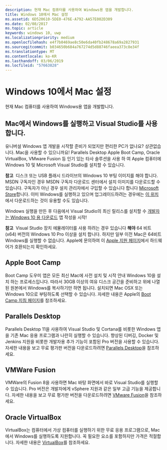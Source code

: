 ```yaml
---
description: 현재 Mac 컴퓨터를 사용하여 Windows용 앱을 개발합니다.
title: Windows 10에서 Mac 설정
ms.assetid: 6D520610-5DE0-476E-A792-AA57E002D309
ms.date: 02/08/2017
ms.topic: article
keywords: windows 10, uwp
ms.localizationpriority: medium
ms.openlocfilehash: e4f7b0469ae8c50e6da40fb248678a69a2827931
ms.sourcegitcommit: b034650b684a767274d5d88746faeea373c8e34f
ms.translationtype: MT
ms.contentlocale: ko-KR
ms.lasthandoff: 03/06/2019
ms.locfileid: "57663828"
---
```

# <a name="setting-up-your-mac-with-windows-10"></a>Windows 10에서 Mac 설정


현재 Mac 컴퓨터를 사용하여 Windows용 앱을 개발합니다.

## <a name="run-windows-on-your-mac-and-use-visual-studio"></a>Mac에서 Windows를 실행하고 Visual Studio를 사용합니다.

유니버설 Windows 앱 개발을 시작할 준비가 되었지만 편리한 PC가 없나요? 상관없습니다. Mac을 사용할 수 있으니까요! Parallels Desktop Apple Boot Camp, Oracle VirtualBox, VMware Fusion 등 인기 있는 타사 솔루션을 사용 하 여 Apple 컴퓨터에 Windows 10 및 Microsoft Visual Studio를 설치할 수 있습니다.

**참고**  디스크 또는 USB 플래시 드라이브의 Windows 10 부팅 이미지를 해야 합니다. MSDN 구독자인 경우 MSDN 구독자 다운로드 센터에서 설치 이미지를 다운로드할 수 있습니다. 구독자가 아닌 경우 설치 관리자에서 구입할 수 있습니다 합니다 [Microsoft Store](https://apps.microsoft.com/windows/app)합니다. 이미 Windows를 실행하고 있으며 업그레이드하려는 경우에는 [이 위치](https://go.microsoft.com/fwlink/?LinkId=623906)에서 다운로드하는 것이 유용할 수도 있습니다.

Windows 실행을 만든 후 다음에서 Visual Studio의 최신 릴리스를 설치할 수 [개발자는 Windows 10 용 다운로드](https://developer.microsoft.com/en-us/windows/downloads) 앱 작성을 시작!

**참고**  Visual Studio 장치 에뮬레이터를 사용 하려는 경우 있습니다 **해야** 64 비트 (x64) 버전의 Windows 10 Pro 이상을 설치 합니다. 하지만 일부 이전 Mac은 64비트 Windows를 실행할 수 없습니다. Apple에 문의하여 이 [Apple 지원 페이지](https://go.microsoft.com/fwlink/p/?LinkID=397959)에서 하드웨어가 호환되는지 확인하세요.

## <a name="apple-boot-camp"></a>Apple Boot Camp

Boot Camp 도우미 앱은 모든 최신 Mac에 사전 설치 및 시작 안내 Windows 10을 설치 하는 프로세스입니다. 따라서 30GB 이상의 여유 디스크 공간을 준비하고 위에 나열된 원본에서 Windows를 복사하기만 하면 됩니다. 설치되면 Mac OSX 또는 Windows 10으로 부팅하도록 선택할 수 있습니다. 자세한 내용은 Apple의 [Boot Camp 지침 페이지](https://go.microsoft.com/fwlink/?LinkId=623912)를 참조하세요.

## <a name="parallels-desktop"></a>Parallels Desktop

Parallels Desktop 11을 사용하여 Visual Studio 및 Cortana를 비롯한 Windows 앱을 기존 Mac 응용 프로그램과 나란히 실행할 수 있습니다. 향상된 디버깅, Docker 및 Jenkins 지원을 비롯한 개발자용 추가 기능이 포함된 Pro 버전을 사용할 수 있습니다. 자세한 내용을 보고 무료 평가판 버전을 다운로드하려면 [Parallels Desktop](https://go.microsoft.com/fwlink/p/?LinkId=281827)을 참조하세요.

## <a name="vmware-fusion"></a>VMWare Fusion

VMWare의 Fusion 8을 사용하면 Mac 바탕 화면에서 바로 Visual Studio를 실행할 수 있습니다. Pro 버전은 개발자에게 vSphere 지원과 같은 일부 고급 기능을 제공합니다. 자세한 내용을 보고 무료 평가판 버전을 다운로드하려면 [VMware Fusion](https://go.microsoft.com/fwlink/p/?LinkId=281826)을 참조하세요.

## <a name="oracle-virtualbox"></a>Oracle VirtualBox

VirtualBox는 컴퓨터에서 가상 컴퓨터를 실행하기 위한 무료 응용 프로그램으로, Mac에서 Windows를 실행하도록 지원합니다. 꼭 필요한 요소를 포함하지만 가격은 적절합니다. 자세한 내용은 [VirtualBox](https://go.microsoft.com/fwlink/p/?LinkId=280599)를 참조하세요.

